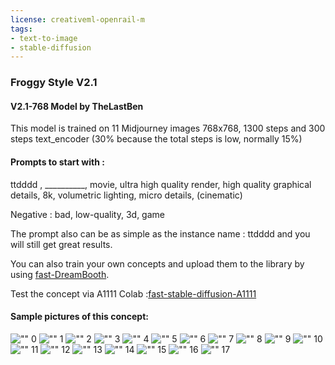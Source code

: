 ```yaml
---
license: creativeml-openrail-m
tags:
- text-to-image
- stable-diffusion
---
```

### Froggy Style V2.1
#### V2.1-768 Model by TheLastBen

This model is trained on 11 Midjourney images 768x768, 1300 steps and 300 steps text_encoder (30% because the total steps is low, normally 15%)


#### Prompts to start with :
    
ttdddd , __________, movie, ultra high quality render, high quality graphical details, 8k, volumetric lighting,  micro details, (cinematic)

Negative : bad,  low-quality, 3d, game

The prompt also can be as simple as the instance name : ttdddd and you will still get great results.


You can also train your own concepts and upload them to the library by using  [fast-DreamBooth](https://colab.research.google.com/github/TheLastBen/fast-stable-diffusion/blob/main/fast-DreamBooth.ipynb).

Test the concept via A1111 Colab :[fast-stable-diffusion-A1111](https://colab.research.google.com/github/TheLastBen/fast-stable-diffusion/blob/main/fast_stable_diffusion_AUTOMATIC1111.ipynb)


#### Sample pictures of this concept:

!["" 0](https://huggingface.co/TheLastBen/froggy-style-v21-768/resolve/main/sample_images/img%20(1).png)
    !["" 1](https://huggingface.co/TheLastBen/froggy-style-v21-768/resolve/main/sample_images/img%20(14).png)
    !["" 2](https://huggingface.co/TheLastBen/froggy-style-v21-768/resolve/main/sample_images/img%20(3).png)
    !["" 3](https://huggingface.co/TheLastBen/froggy-style-v21-768/resolve/main/sample_images/img%20(4).png)
    !["" 4](https://huggingface.co/TheLastBen/froggy-style-v21-768/resolve/main/sample_images/img%20(5).png)
    !["" 5](https://huggingface.co/TheLastBen/froggy-style-v21-768/resolve/main/sample_images/img%20(6).png)
    !["" 6](https://huggingface.co/TheLastBen/froggy-style-v21-768/resolve/main/sample_images/img%20(7).png)
    !["" 7](https://huggingface.co/TheLastBen/froggy-style-v21-768/resolve/main/sample_images/img%20(8).png)
    !["" 8](https://huggingface.co/TheLastBen/froggy-style-v21-768/resolve/main/sample_images/img%20(9).png)
    !["" 9](https://huggingface.co/TheLastBen/froggy-style-v21-768/resolve/main/sample_images/img%20(10).png)
    !["" 10](https://huggingface.co/TheLastBen/froggy-style-v21-768/resolve/main/sample_images/img%20(11).png)
    !["" 11](https://huggingface.co/TheLastBen/froggy-style-v21-768/resolve/main/sample_images/img%20(12).png)
    !["" 12](https://huggingface.co/TheLastBen/froggy-style-v21-768/resolve/main/sample_images/img%20(13).png)
    !["" 13](https://huggingface.co/TheLastBen/froggy-style-v21-768/resolve/main/sample_images/img%20(2).png)
    !["" 14](https://huggingface.co/TheLastBen/froggy-style-v21-768/resolve/main/sample_images/img%20(15).png)
    !["" 15](https://huggingface.co/TheLastBen/froggy-style-v21-768/resolve/main/sample_images/img%20(16).png)
    !["" 16](https://huggingface.co/TheLastBen/froggy-style-v21-768/resolve/main/sample_images/img%20(17).png)
    !["" 17](https://huggingface.co/TheLastBen/froggy-style-v21-768/resolve/main/sample_images/img%20(18).png)